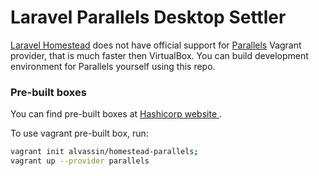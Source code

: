 # Laravel Parallels Desktop Settler

[Laravel Homestead](http://laravel.com/docs/5.1/homestead) does not have official support for [Parallels](https://www.parallels.com/products/desktop/) Vagrant provider, that is much faster then VirtualBox. You can build development environment for Parallels yourself using this repo.

### Pre-built boxes
You can find pre-built boxes at [Hashicorp website ](https://atlas.hashicorp.com/alvassin/boxes/homestead-parallels/versions/1.0.0). 

To use vagrant pre-built box, run: 
```sh
vagrant init alvassin/homestead-parallels; 
vagrant up --provider parallels
```

